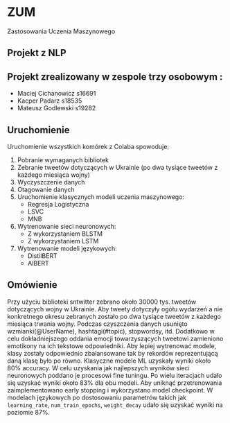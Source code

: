 # ZUM
Zastosowania Uczenia Maszynowego 

## Projekt z NLP

## Projekt zrealizowany w zespole trzy osobowym :
- Maciej Cichanowicz s16691
- Kacper Padarz s18535
- Mateusz Godlewski s19282

## Uruchomienie
Uruchomienie wszystkich komórek z Colaba spowoduje:
1. Pobranie wymaganych bibliotek
2. Zebranie tweetów dotyczących w Ukrainie (po dwa tysiące tweetów z każdego miesiąca wojny)
3. Wyczyszczenie danych
4. Otagowanie danych
5. Uruchomienie klasycznych modeli uczenia maszynowego:
    - Regresja Logistyczna
    - LSVC
    - MNB
6. Wytrenowanie sieci neuronowych:
    - Z wykorzystaniem BLSTM 
    - Z wykorzystaniem LSTM
7. Wytrenowanie modeli językowych:
    - DistilBERT
    - AlBERT

## Omówienie
Przy użyciu biblioteki sntwitter zebrano około 30000 tys. tweetów dotyczących wojny w Ukrainie. Aby tweety dotyczyły ogółu wydarzeń a nie konkretnego okresu zebranych zostało po dwa tysiące tweetów z każdego miesiąca trwania wojny.
Podczas czyszczenia danych usunięto wzmianki(@UserName), hashtagi(#topic), stopwordsy, itd. Dodatkowo w celu dokładniejszego oddania emocji towarzyszących tweetowi zamieniono emotikony na ich tekstowe odpowiedniki. 
Aby lepiej wytrenować modele, klasy zostały odpowiednio zbalansowane tak by rekordów reprezentującą daną klasę było po równo.
Klasyczne modele ML uzyskały wyniki około 80% accuracy.
W celu uzyskania jak najlepszych wyników sieci neuronowych poddano je procesowi fine tuningu. Po wielu iteracjach udało się uzyskać wyniki około 83% dla obu modeli. Aby uniknąć przetrenowania zaimplementowano early stopping i wykorzystano model checkpoint. 
W modelach językowych po dostosowaniu parametrów takich jak `learning_rate`, `num_train_epochs`, `weight_decay` udało się uzyskać wyniki na poziomie 87%.